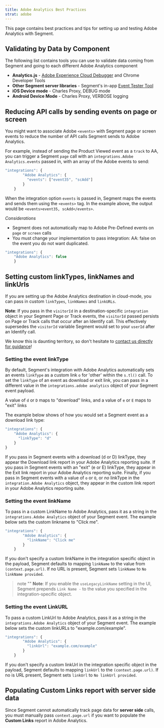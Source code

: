 ```yaml
---
title: Adobe Analytics Best Practices
strat: adobe
---
```


This page contains best practices and tips for setting up and testing Adobe Analytics with Segment.

## Validating by Data by Component

The following list contains tools you can use to validate data coming from Segment and going to each different Adobe Analytics component

- **Analytics.js** - [Adobe Experience Cloud Debugger](https://chrome.google.com/webstore/detail/adobe-experience-cloud-de/ocdmogmohccmeicdhlhhgepeaijenapj) and Chrome Developer Tools
- **Other Segment server libraries** - Segment's in-app [Event Tester Tool](/docs/connections/test-connections/)
- **iOS Device mode** - Charles Proxy, DEBUG mode
- **Android Device Mode** - Charles Proxy, VERBOSE logging


## Reducing API calls by sending events on page or screen

You might want to associate Adobe `<events>` with Segment page or screen events to reduce the number of API calls Segment sends to Adobe Analytics.

For example, instead of sending the Product Viewed event as a `track` to AA, you can trigger a Segment `page` call with an `integrations.Adobe Analytics.events` passed in, with an array of the Adobe events to send:

```javascript
"integrations": {
        "Adobe Analytics": {
          "events": ["event35", "scAdd"]
        }
    }
```

When the integration option `events` is passed in, Segment maps the events and sends them using the `<events>` tag. In the example above, the output would be `<events>event35, scAdd</events>`.

_Considerations_

- Segment does not automatically map to Adobe Pre-Defined events on `page` or `screen` calls
- You must change your implementation to pass integration: AA: false on the event you do not want duplicated.

```javascript
"integrations": {
    "Adobe Analytics": false
    }
```

## Setting custom linkTypes, linkNames and linkUrls

If you are setting up the Adobe Analytics destination in cloud-mode, you can pass in custom `linkTypes`, `linkNames` and `linkURLs`.

**Note**: If you pass in the `visitorId` in a destination-specific `integration` object in your Segment Page or Track events, the `visitorId` passed persists on Page or Track calls that occur after an Identify call. This effectively supersedes the `visitorId` variable Segment would set to your `userId` after an Identify call.

We know this is daunting territory, so don't hesitate to [contact us directly for guidance](https://segment.com/help/contact/)!

### Setting the event linkType

By default, Segment's integration with Adobe Analytics automatically sets an events `linkType` as a custom link `o` for 'other' within the `s.tl()` call. To set the `linkType` of an event as download or exit link, you can pass in a different value in the `integrations.adobe analytics` object of your Segment event payload.

A value of `d` or `D` maps to "download" links, and a value of `e` or `E` maps to "exit" links

The example below shows of how you would set a Segment event as a download link type:

```javascript
"integrations": {
    "Adobe Analytics": {
      "linkType": "d"
    }
}
```

If you pass in Segment events with a download (d or D) linkType, they appear the Download link report in your Adobe Analytics reporting suite. If you pass in Segment events with an "exit" (e or E) linkType, they appear in the Exit link report in your Adobe Analytics reporting suite. Finally, if you pass in Segment events with a value of `o` or `O`, or _no_ linkType in the `integration.Adobe Analytics` object, they appear in the custom link report in your Adobe Analytics reporting suite.

### Setting the event linkName

To pass in a custom LinkName to Adobe Analytics, pass it as a string in the `integrations.Adobe Analytics` object of your Segment event. The example below sets the custom linkname to "Click me".

```javascript
"integrations": {
        "Adobe Analytics": {
          "linkName": "Click me"
        }
    }
```

If you don't specify a custom linkName in the integration specific object in the payload, Segment defaults to mapping `linkName` to the value from `(context.page.url)`. If no URL is present, Segment sets `linkName` to `No linkName provided`.

> note ""
> **Note**: If you enable the `useLegacyLinkName` setting in the UI, Segment prepends `Link Name -` to the value you specified in the integration-specific object.

### Setting the event LinkURL

To pass a custom LinkUrl to Adobe Analytics, pass it as a string in the `integrations.Adobe Analytics` object of your Segment event. The example below sets the custom linkURLs to "example.com/example".

```javascript
"integrations": {
        "Adobe Analytics": {
          "linkUrl": "example.com/example"
        }
    }
```

If you don't specify a custom linkUrl in the integration specific object in the payload, Segment defaults to mapping `linkUrl` to the `(context.page.url)`. If no is URL present, Segment sets `linkUrl`  to `No linkUrl provided`.

## Populating Custom Links report with server side data

Since Segment cannot automatically track page data for **server side** calls, you must manually pass `context.page.url` if you want to populate the **Custom Links** report in Adobe Analytics.
<!-- TODO this is a lot to parse. can we explain when you might do this? -->
